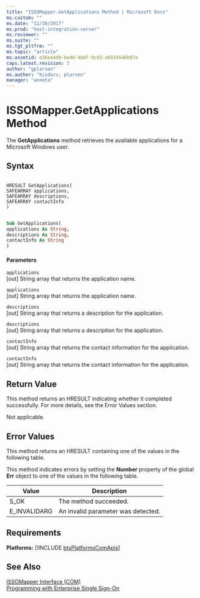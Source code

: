 ```yaml
---
title: "ISSOMapper.GetApplications Method | Microsoft Docs"
ms.custom: ""
ms.date: "11/30/2017"
ms.prod: "host-integration-server"
ms.reviewer: ""
ms.suite: ""
ms.tgt_pltfrm: ""
ms.topic: "article"
ms.assetid: e36ea4d9-be48-4b6f-9c83-a6554540b87a
caps.latest.revision: 3
author: "gplarsen"
ms.author: "hisdocs; plarsen"
manager: "anneta"
---
```

# ISSOMapper.GetApplications Method
The **GetApplications** method retrieves the available applications for a Microsoft Windows user.  
  
## Syntax  
  
```cpp#  
  
HRESULT GetApplications(  
SAFEARRAY applications,  
SAFEARRAY descriptions,  
SAFEARRAY contactInfo  
)  
```  
  
```vb  
  
Sub GetApplications(  
applications As String,  
descriptions As String,   
contactInfo As String  
)  
```  
  
#### Parameters  
 `applications`  
 [out]  String array that returns the application name.  
  
 `applications`  
 [out]  String array that returns the application name.  
  
 `descriptions`  
 [out]  String array that returns a description for the application.  
  
 `descriptions`  
 [out]  String array that returns a description for the application.  
  
 `contactInfo`  
 [out]  String array that returns the contact information for the application.  
  
 `contactInfo`  
 [out]  String array that returns the contact information for the application.  
  
## Return Value  
 This method returns an HRESULT indicating whether it completed successfully. For more details, see the Error Values section.  
  
 Not applicable.  
  
## Error Values  
 This method returns an HRESULT containing one of the values in the following table.  
  
 This method indicates errors by setting the **Number** property of the global **Err** object to one of the values in the following table.  
  
|Value|Description|  
|-----------|-----------------|  
|S_OK|The method succeeded.|  
|E_INVALIDARG|An invalid parameter was detected.|  
  
## Requirements  
 <strong>Platforms:</strong>  [!INCLUDE [btsPlatformsComApis](../includes/btsplatformscomapis-md.md)]  
  
## See Also  
 [ISSOMapper Interface (COM)](../esso/issomapper-interface-com.md)   
 [Programming with Enterprise Single Sign-On](../esso/programming-with-enterprise-single-sign-on.md)